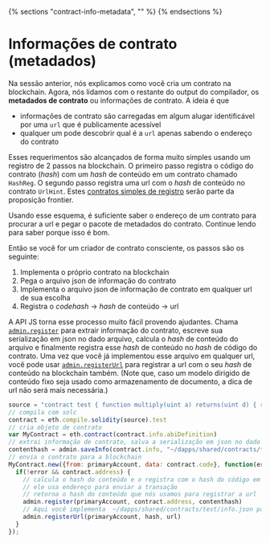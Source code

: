 {% sections "contract-info-metadata", "" %}
{% endsections %}

<!-- include "git+https://github.com/ethereum/go-ethereum.wiki.git/Contracts-and-Transactions.md" -->

# Informações de contrato (metadados)

Na sessão anterior, nós explicamos como você cria um contrato na blockchain. Agora, nós lidamos com o restante do output do compilador, os **metadados de contrato** ou informações de contrato. A ideia é que

* informações de contrato são carregadas em algum alugar identificável por uma `url` que é publicamente acessível
* qualquer um pode descobrir qual é a `url` apenas sabendo o endereço do contrato

Esses requerimentos são alcançados de forma muito simples usando um registro de 2 passos na blockchain. O primeiro passo registra o código do contrato (*hash*) com um *hash* de conteúdo em um contrato chamado `HashReg`. O segundo passo registra uma url com o *hash* de conteúdo no contrato `UrlHint`.
Estes [contratos simples de registro](https://github.com/ethereum/go-ethereum/blob/develop/common/registrar/contracts.go) serão parte da proposição frontier.

Usando esse esquema, é suficiente saber o endereço de um contrato para procurar a url e pegar o pacote de metadados do contrato. Continue lendo para saber porque isso é bom.

Então se você for um criador de contrato consciente, os passos são os seguinte:

1. Implementa o próprio contrato na blockchain
2. Pega o arquivo json de informação do contrato
3. Implementa o arquivo json de informação de contrato em qualquer url de sua escolha
4. Registra o *codehash* -> *hash* de conteúdo -> url

A API JS torna esse processo muito fácil provendo ajudantes. Chama [`admin.register`]() para extrair informação do contrato, escreve sua serialização em json no dado arquivo, calcula o *hash* de conteúdo do arquivo e finalmente registra esse *hash* de conteúdo no *hash* de código do contrato.
Uma vez que você já implementou esse arquivo em qualquer url, você pode usar  [`admin.registerUrl`]() para registrar a url com o seu *hash* de conteúdo na blockchain também. (Note que, caso um modelo dirigido de conteúdo fixo seja usado como armazenamento de documento, a dica de url não será mais necessária.)

```js
source = "contract test { function multiply(uint a) returns(uint d) { return a * 7; } }"
// compila com solc
contract = eth.compile.solidity(source).test
// cria objeto de contrato
var MyContract = eth.contract(contract.info.abiDefinition)
// extrai informação de contrato, salva a serialização em json no dado arquivo
contenthash = admin.saveInfo(contract.info, "~/dapps/shared/contracts/test/info.json")
// envia o contrato para a blockchain
MyContract.new({from: primaryAccount, data: contract.code}, function(error, contract){
  if(!error && contract.address) {
    // calcula o hash do conteúdo e o registra com o hash do código em `HashReg`
    // ele usa endereço para enviar a transação
    // retorna o hash do conteúdo que nós usamos para registrar a url
    admin.register(primaryAccount, contract.address, contenthash)
    // Aqui você implementa  ~/dapps/shared/contracts/test/info.json para uma url
    admin.registerUrl(primaryAccount, hash, url)
  }
});
```